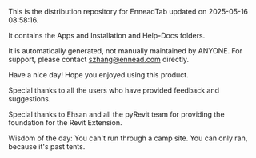 This is the distribution repository for EnneadTab updated on 2025-05-16 08:58:16.

It contains the Apps and Installation and Help-Docs folders.

It is automatically generated, not manually maintained by ANYONE.
For support, please contact szhang@ennead.com directly.

Have a nice day! Hope you enjoyed using this product.

Special thanks to all the users who have provided feedback and suggestions.

Special thanks to Ehsan and all the pyRevit team for providing the foundation for the Revit Extension.



Wisdom of the day:
You can't run through a camp site. You can only ran, because it's past tents.
